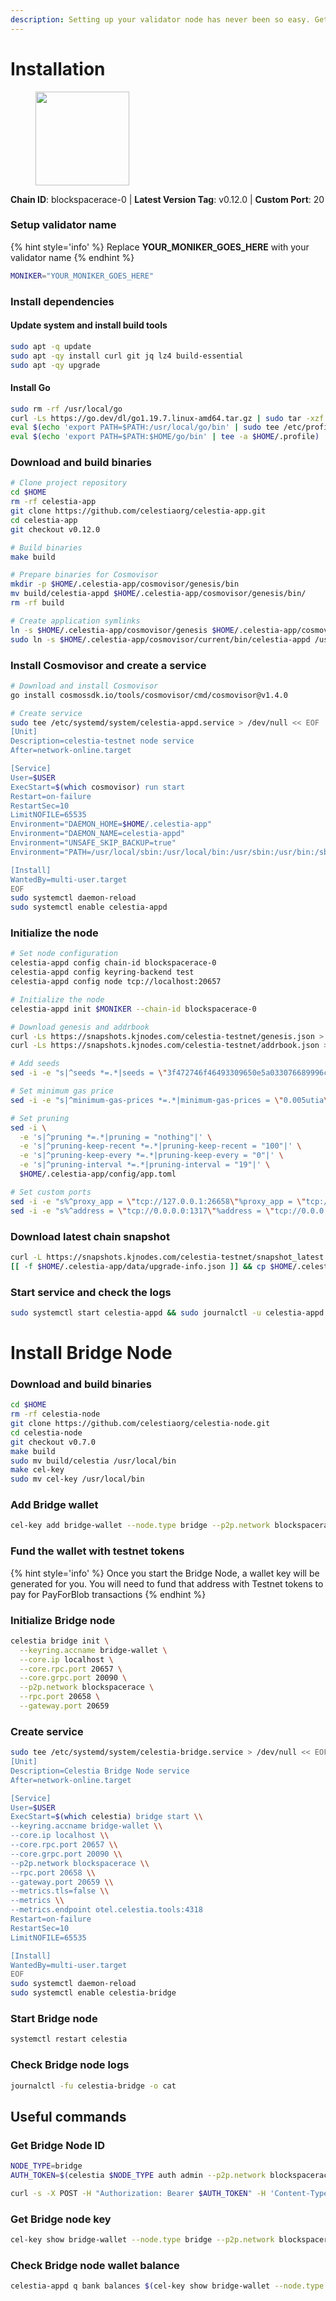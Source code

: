```yaml
---
description: Setting up your validator node has never been so easy. Get your validator running in minutes by following step by step instructions.
---
```


# Installation

<figure><img src="https://raw.githubusercontent.com/kj89/cosmos-images/main/logos/celestia.png" width="150" alt=""><figcaption></figcaption></figure>

**Chain ID**: blockspacerace-0 | **Latest Version Tag**: v0.12.0 | **Custom Port**: 20

### Setup validator name

{% hint style='info' %}
Replace **YOUR_MONIKER_GOES_HERE** with your validator name
{% endhint %}

```bash
MONIKER="YOUR_MONIKER_GOES_HERE"
```

### Install dependencies

#### Update system and install build tools

```bash
sudo apt -q update
sudo apt -qy install curl git jq lz4 build-essential
sudo apt -qy upgrade
```

#### Install Go

```bash
sudo rm -rf /usr/local/go
curl -Ls https://go.dev/dl/go1.19.7.linux-amd64.tar.gz | sudo tar -xzf - -C /usr/local
eval $(echo 'export PATH=$PATH:/usr/local/go/bin' | sudo tee /etc/profile.d/golang.sh)
eval $(echo 'export PATH=$PATH:$HOME/go/bin' | tee -a $HOME/.profile)
```

### Download and build binaries

```bash
# Clone project repository
cd $HOME
rm -rf celestia-app
git clone https://github.com/celestiaorg/celestia-app.git
cd celestia-app
git checkout v0.12.0

# Build binaries
make build

# Prepare binaries for Cosmovisor
mkdir -p $HOME/.celestia-app/cosmovisor/genesis/bin
mv build/celestia-appd $HOME/.celestia-app/cosmovisor/genesis/bin/
rm -rf build

# Create application symlinks
ln -s $HOME/.celestia-app/cosmovisor/genesis $HOME/.celestia-app/cosmovisor/current
sudo ln -s $HOME/.celestia-app/cosmovisor/current/bin/celestia-appd /usr/local/bin/celestia-appd
```

### Install Cosmovisor and create a service

```bash
# Download and install Cosmovisor
go install cosmossdk.io/tools/cosmovisor/cmd/cosmovisor@v1.4.0

# Create service
sudo tee /etc/systemd/system/celestia-appd.service > /dev/null << EOF
[Unit]
Description=celestia-testnet node service
After=network-online.target

[Service]
User=$USER
ExecStart=$(which cosmovisor) run start
Restart=on-failure
RestartSec=10
LimitNOFILE=65535
Environment="DAEMON_HOME=$HOME/.celestia-app"
Environment="DAEMON_NAME=celestia-appd"
Environment="UNSAFE_SKIP_BACKUP=true"
Environment="PATH=/usr/local/sbin:/usr/local/bin:/usr/sbin:/usr/bin:/sbin:/bin:/usr/games:/usr/local/games:/snap/bin:$HOME/.celestia-app/cosmovisor/current/bin"

[Install]
WantedBy=multi-user.target
EOF
sudo systemctl daemon-reload
sudo systemctl enable celestia-appd
```

### Initialize the node

```bash
# Set node configuration
celestia-appd config chain-id blockspacerace-0
celestia-appd config keyring-backend test
celestia-appd config node tcp://localhost:20657

# Initialize the node
celestia-appd init $MONIKER --chain-id blockspacerace-0

# Download genesis and addrbook
curl -Ls https://snapshots.kjnodes.com/celestia-testnet/genesis.json > $HOME/.celestia-app/config/genesis.json
curl -Ls https://snapshots.kjnodes.com/celestia-testnet/addrbook.json > $HOME/.celestia-app/config/addrbook.json

# Add seeds
sed -i -e "s|^seeds *=.*|seeds = \"3f472746f46493309650e5a033076689996c8881@celestia-testnet.rpc.kjnodes.com:20659\"|" $HOME/.celestia-app/config/config.toml

# Set minimum gas price
sed -i -e "s|^minimum-gas-prices *=.*|minimum-gas-prices = \"0.005utia\"|" $HOME/.celestia-app/config/app.toml

# Set pruning
sed -i \
  -e 's|^pruning *=.*|pruning = "nothing"|' \
  -e 's|^pruning-keep-recent *=.*|pruning-keep-recent = "100"|' \
  -e 's|^pruning-keep-every *=.*|pruning-keep-every = "0"|' \
  -e 's|^pruning-interval *=.*|pruning-interval = "19"|' \
  $HOME/.celestia-app/config/app.toml

# Set custom ports
sed -i -e "s%^proxy_app = \"tcp://127.0.0.1:26658\"%proxy_app = \"tcp://127.0.0.1:20658\"%; s%^laddr = \"tcp://127.0.0.1:26657\"%laddr = \"tcp://127.0.0.1:20657\"%; s%^pprof_laddr = \"localhost:6060\"%pprof_laddr = \"localhost:20060\"%; s%^laddr = \"tcp://0.0.0.0:26656\"%laddr = \"tcp://0.0.0.0:20656\"%; s%^prometheus_listen_addr = \":26660\"%prometheus_listen_addr = \":20660\"%" $HOME/.celestia-app/config/config.toml
sed -i -e "s%^address = \"tcp://0.0.0.0:1317\"%address = \"tcp://0.0.0.0:20317\"%; s%^address = \":8080\"%address = \":20080\"%; s%^address = \"0.0.0.0:9090\"%address = \"0.0.0.0:20090\"%; s%^address = \"0.0.0.0:9091\"%address = \"0.0.0.0:20091\"%; s%^address = \"0.0.0.0:8545\"%address = \"0.0.0.0:20545\"%; s%^ws-address = \"0.0.0.0:8546\"%ws-address = \"0.0.0.0:20546\"%" $HOME/.celestia-app/config/app.toml
```

### Download latest chain snapshot

```bash
curl -L https://snapshots.kjnodes.com/celestia-testnet/snapshot_latest.tar.lz4 | tar -Ilz4 -xf - -C $HOME/.celestia-app
[[ -f $HOME/.celestia-app/data/upgrade-info.json ]] && cp $HOME/.celestia-app/data/upgrade-info.json $HOME/.celestia-app/cosmovisor/genesis/upgrade-info.json
```

### Start service and check the logs

```bash
sudo systemctl start celestia-appd && sudo journalctl -u celestia-appd -f --no-hostname -o cat
```

# Install Bridge Node

### Download and build binaries
```bash
cd $HOME 
rm -rf celestia-node 
git clone https://github.com/celestiaorg/celestia-node.git 
cd celestia-node
git checkout v0.7.0 
make build
sudo mv build/celestia /usr/local/bin
make cel-key
sudo mv cel-key /usr/local/bin
```

### Add Bridge wallet
```bash
cel-key add bridge-wallet --node.type bridge --p2p.network blockspacerace
```

### Fund the wallet with testnet tokens
{% hint style='info' %}
Once you start the Bridge Node, a wallet key will be generated for you. You will need to fund that address with Testnet tokens to pay for PayForBlob transactions
{% endhint %}

### Initialize Bridge node
```bash
celestia bridge init \
  --keyring.accname bridge-wallet \
  --core.ip localhost \
  --core.rpc.port 20657 \
  --core.grpc.port 20090 \
  --p2p.network blockspacerace \
  --rpc.port 20658 \
  --gateway.port 20659
```

### Create service
```bash
sudo tee /etc/systemd/system/celestia-bridge.service > /dev/null << EOF
[Unit]
Description=Celestia Bridge Node service
After=network-online.target

[Service]
User=$USER
ExecStart=$(which celestia) bridge start \\
--keyring.accname bridge-wallet \\
--core.ip localhost \\
--core.rpc.port 20657 \\
--core.grpc.port 20090 \\
--p2p.network blockspacerace \\
--rpc.port 20658 \\
--gateway.port 20659 \\
--metrics.tls=false \\
--metrics \\
--metrics.endpoint otel.celestia.tools:4318 
Restart=on-failure
RestartSec=10
LimitNOFILE=65535

[Install]
WantedBy=multi-user.target
EOF
sudo systemctl daemon-reload
sudo systemctl enable celestia-bridge
```

### Start Bridge node
```bash
systemctl restart celestia
```

### Check Bridge node logs
```bash
journalctl -fu celestia-bridge -o cat
```

## Useful commands

### Get Bridge Node ID
```bash
NODE_TYPE=bridge
AUTH_TOKEN=$(celestia $NODE_TYPE auth admin --p2p.network blockspacerace)

curl -s -X POST -H "Authorization: Bearer $AUTH_TOKEN" -H 'Content-Type: application/json' -d '{"jsonrpc":"2.0","id":0,"method":"p2p.Info","params":[]}' http://localhost:20658 | jq -r .result.ID
```

### Get Bridge node key
```bash
cel-key show bridge-wallet --node.type bridge --p2p.network blockspacerace -a | tail -1
```

### Check Bridge node wallet balance
```bash
celestia-appd q bank balances $(cel-key show bridge-wallet --node.type bridge --p2p.network blockspacerace -a | tail -1)
```
